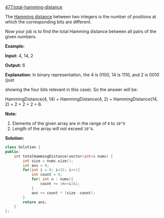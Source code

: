 [477.total-hamming-distance](https://leetcode.com/problems/total-hamming-distance/)  

The [Hamming distance](https://en.wikipedia.org/wiki/Hamming_distance) between two integers is the number of positions at which the corresponding bits are different.

Now your job is to find the total Hamming distance between all pairs of the given numbers.

**Example:**  

  
**Input:** 4, 14, 2
  

  
**Output:** 6
  

  
**Explanation:** In binary representation, the 4 is 0100, 14 is 1110, and 2 is 0010 (just
  
showing the four bits relevant in this case). So the answer will be:
  
HammingDistance(4, 14) + HammingDistance(4, 2) + HammingDistance(14, 2) = 2 + 2 + 2 = 6.
  

**Note:**  

1.  Elements of the given array are in the range of `0` to `10^9`
2.  Length of the array will not exceed `10^4`.  



**Solution:**  

```cpp
class Solution {
public:
    int totalHammingDistance(vector<int>& nums) {
        int size = nums.size();
        int ans = 0;
        for(int i = 0; i<32; i++){
            int count = 0;
            for( int n : nums){
                count += (n>>i)&1;
            }
            ans += count * (size -count);
        }
        return ans;
    }
};
```
      